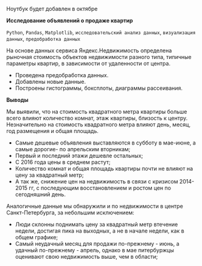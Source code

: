 Ноутбук будет добавлен в октябре

**Исследование объявлений о продаже квартир**

`Python`, `Pandas`, `Matplotlib`, `исследовательский анализ данных`, `визуализация данных`, `предобработка данных`

На основе данных сервиса Яндекс.Недвижимость определена рыночная стоимость
объектов недвижимости разного типа, типичные параметры квартир, в зависимости от
удаленности от центра. 

- Проведена предобработка данных. 
- Добавлены новые данные.
- Построены гистограммы, боксплоты, диаграммы рассеивания.

**Выводы**

Мы выявили, что на стоимость квадратного метра квартиры больше всего влияют количество комнат, этаж квартиры, близость к центру. Незначительно на стоимость квадратного метра влияют день, месяц, год размещения и общая площадь.

- Самые дешевые объявления выставляются в субботу в мае-июне, а самые дорогие- по апрельским вторникам;
- Первый и последний этажи дешевле остальных;
- С 2016 года цены в среднем растут;
- Количество комнат и общая площадь квартиры почти не влияют на цену за квадратный метр; 
- А так же, снижение цен на недвижимость в связи с кризисом 2014-2015 гг, с последующим восстановлением и ростом цен по сегодняшний день.

Аналогичные данные мы обнаружили и по недвижимости в центре Санкт-Петербурга, за небольшим исключением:

- Люди склонны поднимать цену за квадратный метр втечение недели, достигая пика на выходных, а не в начале недели, как в общем графике;
- Самый неудачный месяц для продажи по-прежнему - июнь, а удачный по-прежнему - апрель, однако в мае питербуржцы оценивают свою недвижимость выше, чем в области;

